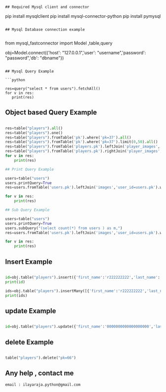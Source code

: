 

```

## Required Mysql client and connector
```
pip install mysqlclient
pip install mysql-connector-python
pip install pymysql

```

## Mysql Database connection example


```
from  mysql_fastconnector import  Model ,table,query

obj=Model.connect({'host': "127.0.0.1",'user': "username",'password': "password",'db': "dbname"})

```

## Mysql Query Example

```python

res=query("select * from users").fetchAll()
for v in res: 
   print(res)

```

## Object based Query Example

```python

res=table("players").all()
res=table("players").one()
res=table("players").fromTable('pk').where('pk=37').all()
res=table("players").fromTable('pk').where('pk=37').limit(0,50).all()
res=table("players").fromTable('players.pk').leftJoin('player_images','player_id=players.pk').where('players.pk=37').limit(0,50).all()
res=table("players").fromTable('players.pk').rightJoin('player_images','player_id=players.pk').where('players.pk=37').limit(0,50).all()
for v in res:   
    print(res)

## Print Query Example

users=table("users")
users.printQuery=True
res=users.fromTable('users.pk').leftJoin('images','user_id=users.pk').where('users.pk=27').limit(50,0).all()

for v in res:   
    print(res)

## Sub Query Example

users=table("users")
users.printQuery=True
users.subQuery("(select count(*) from users ) as m,")
res=users.fromTable('users.pk').leftJoin('images','user_id=users.pk').where('users.pk=27').limit(50,0).all()

for v in res:   
    print(res)

```

## Insert Example

```python

id=obj.table("players").insert({'first_name':'r222222222','last_name':'r33333333','id':'555','email':'aa@gmail.com','mobile':'987654321'}).getId()
print(id)

ids=obj.table("players").insertMany([{'first_name':'r222222222','last_name':'r33333333','id':'555','email':'aa@gmail.com','mobile':'987654321'},{'first_name':'r222222223333333333','last_name':'r33333333','id':'555','email':'aa@gmail.com','mobile':'987654321'}])
print(ids)

```

## update Example

```python

id=obj.table("players").update({'first_name':'0000000000000000000','last_name':'r33333333','id':'555','email':'aa@gmail.com','mobile':'987654321'},"pk=66")


```

## delete Example

```python

table("players").delete("pk=66")

```

## Any help , contact me
```
email : ilayaraja.python@gmail.com

```

